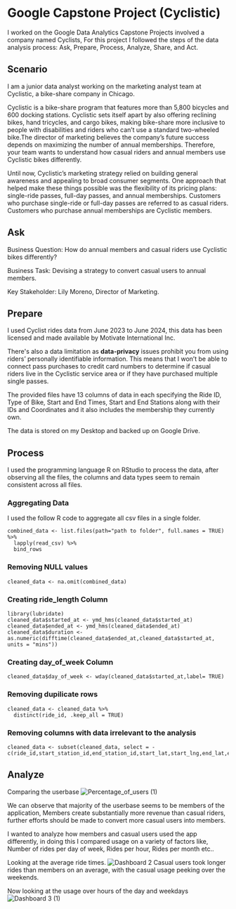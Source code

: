 # Google Capstone Project (Cyclistic)
I worked on the Google Data Analytics Capstone Projects involved a company named Cyclists, For this project I followed the steps of the data analysis process: Ask, Prepare, Process, Analyze, Share, and Act.
## Scenario
I am a junior data analyst working on the marketing analyst team at Cyclistic, a bike-share
company in Chicago. 

Cyclistic is a bike-share program that features more than 5,800 bicycles and 600 docking stations. Cyclistic sets itself apart by also offering reclining bikes, hand
tricycles, and cargo bikes, making bike-share more inclusive to people with disabilities and riders who can’t use a standard two-wheeled bike.The director of
marketing believes the company’s future success depends on maximizing the number of annual memberships. Therefore, your team wants to understand how casual riders and
annual members use Cyclistic bikes differently. 

Until now, Cyclistic’s marketing strategy relied on building general awareness and appealing to
broad consumer segments. One approach that helped make these things possible was the
flexibility of its pricing plans: single-ride passes, full-day passes, and annual memberships.
Customers who purchase single-ride or full-day passes are referred to as casual riders.
Customers who purchase annual memberships are Cyclistic members.

## Ask
Business Question: How do annual members and casual
riders use Cyclistic bikes differently?

Business Task: Devising a strategy to convert casual users to annual members.

Key Stakeholder: Lily Moreno, Director of Marketing.

## Prepare
I used Cyclist rides data from June 2023 to June 2024, this data has been licensed and made available by Motivate International Inc. 

There's also a data limitation as **data-privacy** issues
prohibit you from using riders’ personally identifiable information. This means that I won’t be
able to connect pass purchases to credit card numbers to determine if casual riders live in the
Cyclistic service area or if they have purchased multiple single passes.

The provided files have 13 columns of data in each specifying the Ride ID, Type of Bike, Start and End Times, Start and End Stations along with their IDs and Coordinates and it also includes the membership they currently own.

The data is stored on my Desktop and backed up on Google Drive.

## Process

I used the programming language R on RStudio to process the data, after observing all the files, the columns and data types seem to remain consistent across all files.

### Aggregating Data
I used the follow R code to aggregate all csv files in a single folder.
```
combined_data <- list.files(path="path to folder", full.names = TRUE) %>% 
  lapply(read_csv) %>% 
  bind_rows
```
### Removing NULL values
```
cleaned_data <- na.omit(combined_data)
```
### Creating ride_length Column
```
library(lubridate)
cleaned_data$started_at <- ymd_hms(cleaned_data$started_at)  
cleaned_data$ended_at <- ymd_hms(cleaned_data$ended_at)  
cleaned_data$duration <- as.numeric(difftime(cleaned_data$ended_at,cleaned_data$started_at, units = "mins"))
```
### Creating day_of_week Column
```
cleaned_data$day_of_week <- wday(cleaned_data$started_at,label= TRUE)
```
### Removing dupilicate rows
```
cleaned_data <- cleaned_data %>%
  distinct(ride_id, .keep_all = TRUE)
```
### Removing columns with data irrelevant to the analysis
```
cleaned_data <- subset(cleaned_data, select = -c(ride_id,start_station_id,end_station_id,start_lat,start_lng,end_lat,end_lng))
```

## Analyze
Comparing the userbase
![Percentage_of_users (1)](https://github.com/Aryeahhh/Cyclistics-google-capstone/assets/84890401/72a446cf-6d8a-45eb-81da-e3c5740c28a4)


We can observe that majority of the userbase seems to be members of the application, Members create substantially more revenue than casual riders, further efforts should be made to convert more casual users into members.

I wanted to analyze how members and casual users used the app differently, in doing this I compared usage on a variety of factors like, Number of rides per day of week, Rides per hour, Rides per month etc..

Looking at the average ride times.
![Dashboard 2](https://github.com/Aryeahhh/Cyclistics-google-capstone/assets/84890401/26b83d8a-a9a2-42fb-b4f9-e93d1f881328)
Casual users took longer rides than members on an average, with the casual usage peeking over the weekends.

Now looking at the usage over hours of the day and weekdays
![Dashboard 3 (1)](https://github.com/Aryeahhh/Cyclistics-google-capstone/assets/84890401/f72ea742-f5e6-444e-a4ff-a86f0a999876)


